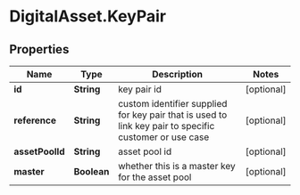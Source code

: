 # DigitalAsset.KeyPair

## Properties

Name | Type | Description | Notes
------------ | ------------- | ------------- | -------------
**id** | **String** | key pair id | [optional] 
**reference** | **String** | custom identifier supplied for key pair that is used to link key pair to specific customer or use case | [optional] 
**assetPoolId** | **String** | asset pool id | [optional] 
**master** | **Boolean** | whether this is a master key for the asset pool | [optional] 


